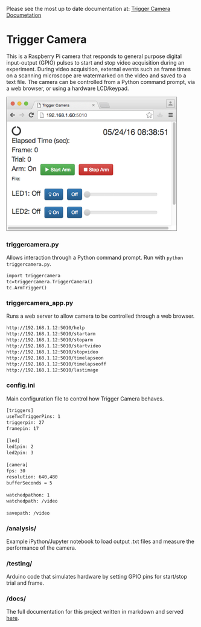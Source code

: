 Please see the most up to date documentation at: [Trigger Camera Documetation][docs]

# Trigger Camera

This is a Raspberry Pi camera that responds to general purpose digital input-output (GPIO) pulses to start and stop video acquisition during an experiment. During video acquisition, external events such as frame times on a scanning microscope are watermarked on the video and saved to a text file. The camera can be controlled from a Python command prompt, via a web browser, or using a hardware LCD/keypad.

<IMG SRC="docs/docs/img/triggercamera-minimized2.png" WIDTH=450 style="border:1px solid gray">

### triggercamera.py

Allows interaction through a Python command prompt.  Run with `python triggercamera.py`.

	import triggercamera
	tc=triggercamera.TriggerCamera()
	tc.ArmTrigger()

### triggercamera_app.py

Runs a web server to allow camera to be controlled through a web browser.

	http://192.168.1.12:5010/help
	http://192.168.1.12:5010/startarm
	http://192.168.1.12:5010/stoparm
	http://192.168.1.12:5010/startvideo
	http://192.168.1.12:5010/stopvideo
	http://192.168.1.12:5010/timelapseon
	http://192.168.1.12:5010/timelapseoff
	http://192.168.1.12:5010/lastimage

### config.ini

Main configuration file to control how Trigger Camera behaves.

	[triggers]
	useTwoTriggerPins: 1
	triggerpin: 27
	framepin: 17

	[led]
	led1pin: 2
	led2pin: 3

	[camera]
	fps: 30
	resolution: 640,480
	bufferSeconds = 5

	watchedpathon: 1
	watchedpath: /video

	savepath: /video

### /analysis/

Example iPython/Jupyter notebook to load output .txt files and measure the performance of the camera.

### /testing/

Arduino code that simulates hardware by setting GPIO pins for start/stop trial and frame.

### /docs/

The full documentation for this project written in markdown and served [here][docs].

[docs]: http://cudmore.github.com/triggercamera
